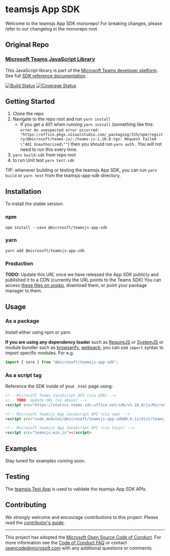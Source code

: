 # teamsjs App SDK

Welcome to the teamsjs App SDK monorepo! For breaking changes, please refer to our changelog in the monorepo root.

## Original Repo

### [Microsoft Teams JavaScript Library](https://github.com/OfficeDev/microsoft-teams-library-js)

This JavaScript library is part of the [Microsoft Teams developer platform](https://developer.microsoft.com/microsoft-teams/). See full [SDK reference documentation](https://docs.microsoft.com/en-us/javascript/api/overview/msteams-client).

[![Build Status](https://travis-ci.org/OfficeDev/microsoft-teams-library-js.svg?branch=master)](https://travis-ci.org/OfficeDev/microsoft-teams-library-js)
[![Coverage Status](https://coveralls.io/repos/github/OfficeDev/microsoft-teams-library-js/badge.svg?branch=master)](https://coveralls.io/github/OfficeDev/microsoft-teams-library-js?branch=master)

## Getting Started

1. Clone the repo
2. Navigate to the repo root and run `yarn install`
    * If you get a 401 when running `yarn install` (something like this: `error An unexpected error occurred: "https://office.pkgs.visualstudio.com/_packaging/ISS/npm/registry/@microsoft/teams-js/-/teams-js-1.10.0.tgz: Request failed \"401 Unauthorized\""`) then you should run `yarn auth` . You will not need to run this every time.
3. `yarn build-sdk` from repo root 
4. to run Unit test `yarn test-sdk` 

  TIP: whenever building or testing the teamsjs App SDK, you can run `yarn build` or `yarn test` from the teamsjs-app-sdk directory.

## Installation

To install the stable version:

### npm

`npm install --save @microsoft/teamsjs-app-sdk`

### yarn

`yarn add @microsoft/teamsjs-app-sdk`

### Production

**TODO:** Update this URL once we have released the App SDK publicly and published it to a CDN (currently the URL points to the Teams SDK)
You can access [these files on unpkg](https://statics.teams.cdn.office.net/sdk/v1.10.0/js/MicrosoftTeams.min.js), download them, or point your package manager to them.

## Usage

### As a package

Install either using npm or yarn.

**If you are using any dependency loader** such as [RequireJS](http://requirejs.org/) or [SystemJS](https://github.com/systemjs/systemjs) or module bundler such as [browserify](http://browserify.org/), [webpack](https://webpack.github.io/), you can use `import` syntax to import specific modules. For e.g.

```typescript
import { core } from "@microsoft/teamsjs-app-sdk";
```

### As a script tag

Reference the SDK inside of your `.html` page using:

```html
<!-- Microsoft Teams JavaScript API (via CDN) -->
<!-- TODO: Update URL (as above) -->
<script src="https://statics.teams.cdn.office.net/sdk/v1.10.0/js/MicrosoftTeams.min.js" integrity="sha384-6oUzHUqESdbT3hNPDDZUa/OunUj5SoxuMXNek1Dwe6AmChzqc6EJhjVrJ93DY/Bv" crossorigin="anonymous"></script>

<!-- Microsoft teamsjs App JavaScript API (via npm) -->
<script src="node_modules/@microsoft/teamsjs-app-sdk@0.0.11/dist/teamsjs.min.js"></script>

<!-- Microsoft teamsjs App JavaScript API (via local) -->
<script src="teamsjs.min.js"></script>
```

## Examples

Stay tuned for examples coming soon.

## Testing

The [teamsjs Test App](./examples/teamsjs-test-app/README.md) is used to validate the teamsjs App SDK APIs.

## Contributing

We strongly welcome and encourage contributions to this project. Please read the [contributor's guide](CONTRIBUTING.md).

---

This project has adopted the [Microsoft Open Source Code of Conduct](https://opensource.microsoft.com/codeofconduct/). For more information see the [Code of Conduct FAQ](https://opensource.microsoft.com/codeofconduct/faq/) or contact [opencode@microsoft.com](mailto:opencode@microsoft.com) with any additional questions or comments.
